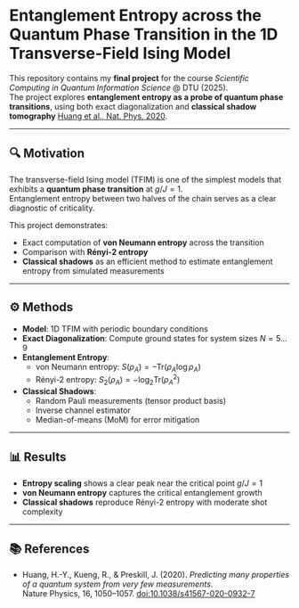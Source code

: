 # Entanglement Entropy across the Quantum Phase Transition in the 1D Transverse-Field Ising Model

This repository contains my **final project** for the course *Scientific Computing in Quantum Information Science* @ DTU (2025).  
The project explores **entanglement entropy as a probe of quantum phase transitions**, using both exact diagonalization and **classical shadow tomography** [Huang et al., Nat. Phys. 2020](https://doi.org/10.1038/s41567-020-0932-7).

---

## 🔍 Motivation
The transverse-field Ising model (TFIM) is one of the simplest models that exhibits a **quantum phase transition** at $g/J = 1$.  
Entanglement entropy between two halves of the chain serves as a clear diagnostic of criticality.  

This project demonstrates:
- Exact computation of **von Neumann entropy** across the transition  
- Comparison with **Rényi-2 entropy**  
- **Classical shadows** as an efficient method to estimate entanglement entropy from simulated measurements

---

## ⚙️ Methods
- **Model**: 1D TFIM with periodic boundary conditions
- **Exact Diagonalization**: Compute ground states for system sizes $N=5 \dots 9$
- **Entanglement Entropy**:
  - von Neumann entropy: $S(\rho_A) = -\mathrm{Tr}(\rho_A \log \rho_A)$  
  - Rényi-2 entropy: $S_2(\rho_A) = -\log_2 \mathrm{Tr}(\rho_A^2)$  
- **Classical Shadows**:
  - Random Pauli measurements (tensor product basis)
  - Inverse channel estimator
  - Median-of-means (MoM) for error mitigation

---

## 📊 Results
- **Entropy scaling** shows a clear peak near the critical point $g/J = 1$  
- **von Neumann entropy** captures the critical entanglement growth  
- **Classical shadows** reproduce Rényi-2 entropy with moderate shot complexity  

---

## 📚 References
- Huang, H.-Y., Kueng, R., & Preskill, J. (2020). *Predicting many properties of a quantum system from very few measurements*.  
  Nature Physics, 16, 1050–1057. [doi:10.1038/s41567-020-0932-7](https://doi.org/10.1038/s41567-020-0932-7)
